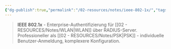 ```yaml
---
{"dg-publish":true,"permalink":"/02-resources/notes/ieee-802-1x/","tags":["elektrotechnik/wlan/sicherheit","informatik/netzwerk/wifi","it-sicherheit"],"noteIcon":"","updated":"2025-09-10T16:41:58.000+02:00"}
---
```


>**IEEE 802.1x** - Enterprise-Authentifizierung für [[02 - RESOURCES/Notes/WLAN\|WLAN]] über RADIUS-Server.
Professioneller als [[02 - RESOURCES/Notes/PSK\|PSK]] - individuelle Benutzer-Anmeldung, komplexere Konfiguration.